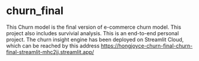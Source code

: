 # churn_final
This Churn model is the final version of e-commerce churn model.
This project also includes survivial analysis.
This is an end-to-end personal project.
The churn insight engine has been deployed on Streamlit Cloud, which can be reached by this address https://hongjoyce-churn-final-churn-final-streamlit-mhc2jj.streamlit.app/
